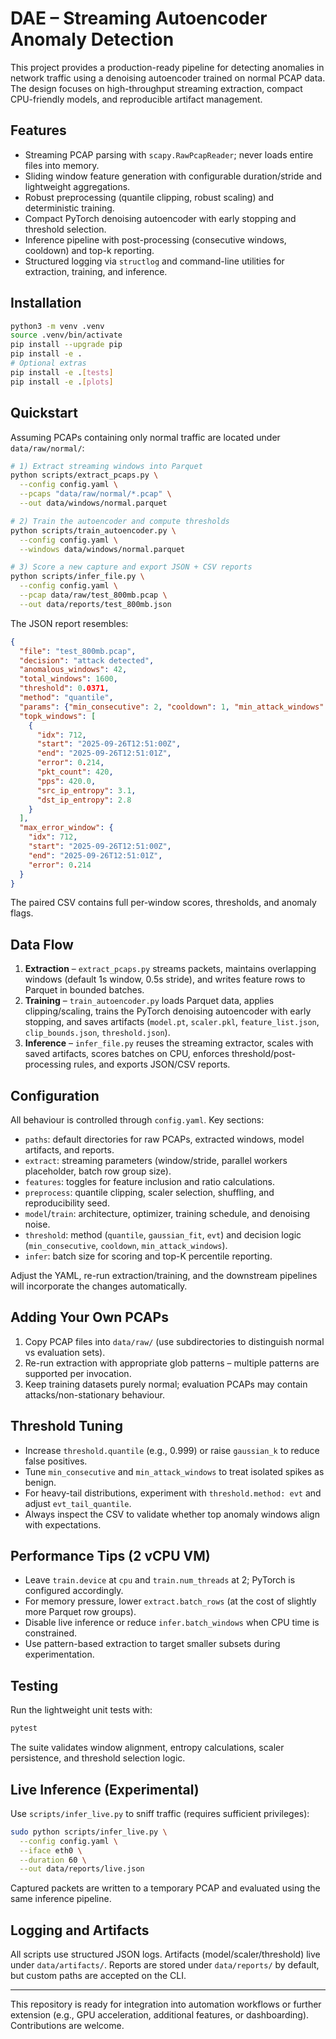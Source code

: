# DAE – Streaming Autoencoder Anomaly Detection

This project provides a production-ready pipeline for detecting anomalies in network traffic using a denoising autoencoder trained on normal PCAP data. The design focuses on high-throughput streaming extraction, compact CPU-friendly models, and reproducible artifact management.

## Features
- Streaming PCAP parsing with `scapy.RawPcapReader`; never loads entire files into memory.
- Sliding window feature generation with configurable duration/stride and lightweight aggregations.
- Robust preprocessing (quantile clipping, robust scaling) and deterministic training.
- Compact PyTorch denoising autoencoder with early stopping and threshold selection.
- Inference pipeline with post-processing (consecutive windows, cooldown) and top-k reporting.
- Structured logging via `structlog` and command-line utilities for extraction, training, and inference.

## Installation
```bash
python3 -m venv .venv
source .venv/bin/activate
pip install --upgrade pip
pip install -e .
# Optional extras
pip install -e .[tests]
pip install -e .[plots]
```

## Quickstart
Assuming PCAPs containing only normal traffic are located under `data/raw/normal/`:

```bash
# 1) Extract streaming windows into Parquet
python scripts/extract_pcaps.py \
  --config config.yaml \
  --pcaps "data/raw/normal/*.pcap" \
  --out data/windows/normal.parquet

# 2) Train the autoencoder and compute thresholds
python scripts/train_autoencoder.py \
  --config config.yaml \
  --windows data/windows/normal.parquet

# 3) Score a new capture and export JSON + CSV reports
python scripts/infer_file.py \
  --config config.yaml \
  --pcap data/raw/test_800mb.pcap \
  --out data/reports/test_800mb.json
```

The JSON report resembles:
```json
{
  "file": "test_800mb.pcap",
  "decision": "attack detected",
  "anomalous_windows": 42,
  "total_windows": 1600,
  "threshold": 0.0371,
  "method": "quantile",
  "params": {"min_consecutive": 2, "cooldown": 1, "min_attack_windows": 3},
  "topk_windows": [
    {
      "idx": 712,
      "start": "2025-09-26T12:51:00Z",
      "end": "2025-09-26T12:51:01Z",
      "error": 0.214,
      "pkt_count": 420,
      "pps": 420.0,
      "src_ip_entropy": 3.1,
      "dst_ip_entropy": 2.8
    }
  ],
  "max_error_window": {
    "idx": 712,
    "start": "2025-09-26T12:51:00Z",
    "end": "2025-09-26T12:51:01Z",
    "error": 0.214
  }
}
```
The paired CSV contains full per-window scores, thresholds, and anomaly flags.

## Data Flow
1. **Extraction** – `extract_pcaps.py` streams packets, maintains overlapping windows (default 1s window, 0.5s stride), and writes feature rows to Parquet in bounded batches.
2. **Training** – `train_autoencoder.py` loads Parquet data, applies clipping/scaling, trains the PyTorch denoising autoencoder with early stopping, and saves artifacts (`model.pt`, `scaler.pkl`, `feature_list.json`, `clip_bounds.json`, `threshold.json`).
3. **Inference** – `infer_file.py` reuses the streaming extractor, scales with saved artifacts, scores batches on CPU, enforces threshold/post-processing rules, and exports JSON/CSV reports.

## Configuration
All behaviour is controlled through `config.yaml`. Key sections:
- `paths`: default directories for raw PCAPs, extracted windows, model artifacts, and reports.
- `extract`: streaming parameters (window/stride, parallel workers placeholder, batch row group size).
- `features`: toggles for feature inclusion and ratio calculations.
- `preprocess`: quantile clipping, scaler selection, shuffling, and reproducibility seed.
- `model`/`train`: architecture, optimizer, training schedule, and denoising noise.
- `threshold`: method (`quantile`, `gaussian_fit`, `evt`) and decision logic (`min_consecutive`, `cooldown`, `min_attack_windows`).
- `infer`: batch size for scoring and top-K percentile reporting.

Adjust the YAML, re-run extraction/training, and the downstream pipelines will incorporate the changes automatically.

## Adding Your Own PCAPs
1. Copy PCAP files into `data/raw/` (use subdirectories to distinguish normal vs evaluation sets).
2. Re-run extraction with appropriate glob patterns – multiple patterns are supported per invocation.
3. Keep training datasets purely normal; evaluation PCAPs may contain attacks/non-stationary behaviour.

## Threshold Tuning
- Increase `threshold.quantile` (e.g., 0.999) or raise `gaussian_k` to reduce false positives.
- Tune `min_consecutive` and `min_attack_windows` to treat isolated spikes as benign.
- For heavy-tail distributions, experiment with `threshold.method: evt` and adjust `evt_tail_quantile`.
- Always inspect the CSV to validate whether top anomaly windows align with expectations.

## Performance Tips (2 vCPU VM)
- Leave `train.device` at `cpu` and `train.num_threads` at 2; PyTorch is configured accordingly.
- For memory pressure, lower `extract.batch_rows` (at the cost of slightly more Parquet row groups).
- Disable live inference or reduce `infer.batch_windows` when CPU time is constrained.
- Use pattern-based extraction to target smaller subsets during experimentation.

## Testing
Run the lightweight unit tests with:
```bash
pytest
```
The suite validates window alignment, entropy calculations, scaler persistence, and threshold selection logic.

## Live Inference (Experimental)
Use `scripts/infer_live.py` to sniff traffic (requires sufficient privileges):
```bash
sudo python scripts/infer_live.py \
  --config config.yaml \
  --iface eth0 \
  --duration 60 \
  --out data/reports/live.json
```
Captured packets are written to a temporary PCAP and evaluated using the same inference pipeline.

## Logging and Artifacts
All scripts use structured JSON logs. Artifacts (model/scaler/threshold) live under `data/artifacts/`. Reports are stored under `data/reports/` by default, but custom paths are accepted on the CLI.

---
This repository is ready for integration into automation workflows or further extension (e.g., GPU acceleration, additional features, or dashboarding). Contributions are welcome.
